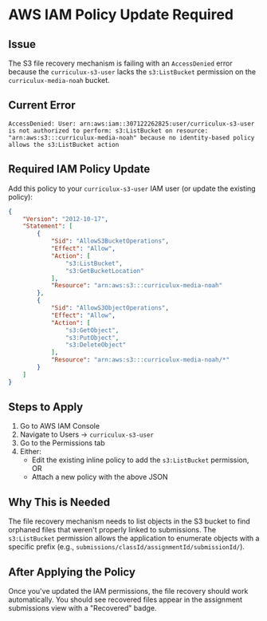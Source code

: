 # AWS IAM Policy Update Required

## Issue
The S3 file recovery mechanism is failing with an `AccessDenied` error because the `curriculux-s3-user` lacks the `s3:ListBucket` permission on the `curriculux-media-noah` bucket.

## Current Error
```
AccessDenied: User: arn:aws:iam::307122262825:user/curriculux-s3-user is not authorized to perform: s3:ListBucket on resource: "arn:aws:s3:::curriculux-media-noah" because no identity-based policy allows the s3:ListBucket action
```

## Required IAM Policy Update

Add this policy to your `curriculux-s3-user` IAM user (or update the existing policy):

```json
{
    "Version": "2012-10-17",
    "Statement": [
        {
            "Sid": "AllowS3BucketOperations",
            "Effect": "Allow",
            "Action": [
                "s3:ListBucket",
                "s3:GetBucketLocation"
            ],
            "Resource": "arn:aws:s3:::curriculux-media-noah"
        },
        {
            "Sid": "AllowS3ObjectOperations", 
            "Effect": "Allow",
            "Action": [
                "s3:GetObject",
                "s3:PutObject",
                "s3:DeleteObject"
            ],
            "Resource": "arn:aws:s3:::curriculux-media-noah/*"
        }
    ]
}
```

## Steps to Apply
1. Go to AWS IAM Console
2. Navigate to Users → `curriculux-s3-user`
3. Go to the Permissions tab
4. Either:
   - Edit the existing inline policy to add the `s3:ListBucket` permission, OR
   - Attach a new policy with the above JSON

## Why This is Needed
The file recovery mechanism needs to list objects in the S3 bucket to find orphaned files that weren't properly linked to submissions. The `s3:ListBucket` permission allows the application to enumerate objects with a specific prefix (e.g., `submissions/classId/assignmentId/submissionId/`).

## After Applying the Policy
Once you've updated the IAM permissions, the file recovery should work automatically. You should see recovered files appear in the assignment submissions view with a "Recovered" badge. 